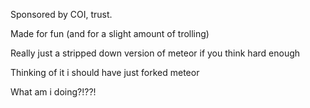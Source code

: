 Sponsored by COI, trust.

Made for fun (and for a slight amount of trolling)

Really just a stripped down version of meteor if you think hard enough

Thinking of it i should have just forked meteor

What am i doing?!??!
